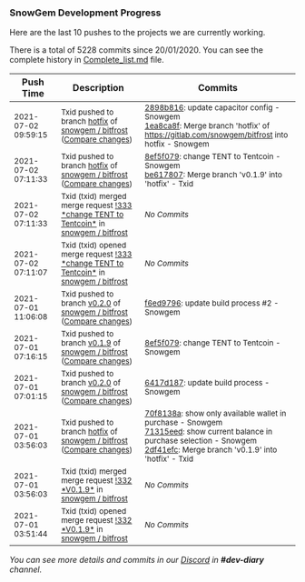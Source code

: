 
### SnowGem Development Progress

Here are the last 10 pushes to the projects we are currently working.

There is a total of 5228 commits since 20/01/2020. You can see the complete history in
 [Complete_list.md](Complete_list.md) file.

| Push Time | Description | Commits |
| --- | --- | --- |
| <sub>2021-07-02 09:59:15</sub> | <sub>Txid pushed to branch [hotfix](https://gitlab.com/snowgem/bitfrost/commits/hotfix) of [snowgem / bitfrost](https://gitlab.com/snowgem/bitfrost) ([Compare changes](https://gitlab.com/snowgem/bitfrost/compare/be6178072e477eb87790579d288f2abbb96de734...1ea8ca8f72c1f1fd5024a7e2128a0e4921b9c13d))</sub> | <sub>[2898b816](https://gitlab.com/snowgem/bitfrost/-/commit/2898b816d574f2022d90e401fa109094e77f09e7): update capacitor config - Snowgem<br>[1ea8ca8f](https://gitlab.com/snowgem/bitfrost/-/commit/1ea8ca8f72c1f1fd5024a7e2128a0e4921b9c13d): Merge branch 'hotfix' of https://gitlab.com/snowgem/bitfrost into hotfix - Snowgem</sub> |
| <sub>2021-07-02 07:11:33</sub> | <sub>Txid pushed to branch [hotfix](https://gitlab.com/snowgem/bitfrost/commits/hotfix) of [snowgem / bitfrost](https://gitlab.com/snowgem/bitfrost) ([Compare changes](https://gitlab.com/snowgem/bitfrost/compare/2df41efc4f4840945c831edf69794eddc5d5264a...be6178072e477eb87790579d288f2abbb96de734))</sub> | <sub>[8ef5f079](https://gitlab.com/snowgem/bitfrost/-/commit/8ef5f0791ae63f205440aa59ecc4546e3520f21f): change TENT to Tentcoin - Snowgem<br>[be617807](https://gitlab.com/snowgem/bitfrost/-/commit/be6178072e477eb87790579d288f2abbb96de734): Merge branch 'v0.1.9' into 'hotfix' - Txid</sub> |
| <sub>2021-07-02 07:11:33</sub> | <sub>Txid (txid) merged merge request [\!333 \*change TENT to Tentcoin\*](https://gitlab.com/snowgem/bitfrost/-/merge_requests/333) in [snowgem / bitfrost](https://gitlab.com/snowgem/bitfrost)</sub> | <sub>_No Commits_</sub> |
| <sub>2021-07-02 07:11:07</sub> | <sub>Txid (txid) opened merge request [\!333 \*change TENT to Tentcoin\*](https://gitlab.com/snowgem/bitfrost/-/merge_requests/333) in [snowgem / bitfrost](https://gitlab.com/snowgem/bitfrost)</sub> | <sub>_No Commits_</sub> |
| <sub>2021-07-01 11:06:08</sub> | <sub>Txid pushed to branch [v0\.2\.0](https://gitlab.com/snowgem/bitfrost/commits/v0.2.0) of [snowgem / bitfrost](https://gitlab.com/snowgem/bitfrost) ([Compare changes](https://gitlab.com/snowgem/bitfrost/compare/6417d1872f5915014f609f6032cc2e3dbf520c85...f6ed97963c5d862d29c6ebce96cc0f7663a40cce))</sub> | <sub>[f6ed9796](https://gitlab.com/snowgem/bitfrost/-/commit/f6ed97963c5d862d29c6ebce96cc0f7663a40cce): update build process #2 - Snowgem</sub> |
| <sub>2021-07-01 07:16:15</sub> | <sub>Txid pushed to branch [v0\.1\.9](https://gitlab.com/snowgem/bitfrost/commits/v0.1.9) of [snowgem / bitfrost](https://gitlab.com/snowgem/bitfrost) ([Compare changes](https://gitlab.com/snowgem/bitfrost/compare/71315eed9af6d51088e9b9ff66f850494937edc2...8ef5f0791ae63f205440aa59ecc4546e3520f21f))</sub> | <sub>[8ef5f079](https://gitlab.com/snowgem/bitfrost/-/commit/8ef5f0791ae63f205440aa59ecc4546e3520f21f): change TENT to Tentcoin - Snowgem</sub> |
| <sub>2021-07-01 07:01:15</sub> | <sub>Txid pushed to branch [v0\.2\.0](https://gitlab.com/snowgem/bitfrost/commits/v0.2.0) of [snowgem / bitfrost](https://gitlab.com/snowgem/bitfrost) ([Compare changes](https://gitlab.com/snowgem/bitfrost/compare/26a7314e8330905546627849d15ba8491c146d28...6417d1872f5915014f609f6032cc2e3dbf520c85))</sub> | <sub>[6417d187](https://gitlab.com/snowgem/bitfrost/-/commit/6417d1872f5915014f609f6032cc2e3dbf520c85): update build process - Snowgem</sub> |
| <sub>2021-07-01 03:56:03</sub> | <sub>Txid pushed to branch [hotfix](https://gitlab.com/snowgem/bitfrost/commits/hotfix) of [snowgem / bitfrost](https://gitlab.com/snowgem/bitfrost) ([Compare changes](https://gitlab.com/snowgem/bitfrost/compare/6e1adbd7524d261afcaefe7038de616e9c5243c3...2df41efc4f4840945c831edf69794eddc5d5264a))</sub> | <sub>[70f8138a](https://gitlab.com/snowgem/bitfrost/-/commit/70f8138aac203c84f786bbf0219d1f30486fee61): show only available wallet in purchase - Snowgem<br>[71315eed](https://gitlab.com/snowgem/bitfrost/-/commit/71315eed9af6d51088e9b9ff66f850494937edc2): show current balance in purchase selection - Snowgem<br>[2df41efc](https://gitlab.com/snowgem/bitfrost/-/commit/2df41efc4f4840945c831edf69794eddc5d5264a): Merge branch 'v0.1.9' into 'hotfix' - Txid</sub> |
| <sub>2021-07-01 03:56:03</sub> | <sub>Txid (txid) merged merge request [\!332 \*V0\.1\.9\*](https://gitlab.com/snowgem/bitfrost/-/merge_requests/332) in [snowgem / bitfrost](https://gitlab.com/snowgem/bitfrost)</sub> | <sub>_No Commits_</sub> |
| <sub>2021-07-01 03:51:44</sub> | <sub>Txid (txid) opened merge request [\!332 \*V0\.1\.9\*](https://gitlab.com/snowgem/bitfrost/-/merge_requests/332) in [snowgem / bitfrost](https://gitlab.com/snowgem/bitfrost)</sub> | <sub>_No Commits_</sub> |

_You can see more details and commits in our [Discord](https://discord.gg/zumGnbg) in **#dev-diary** channel._

